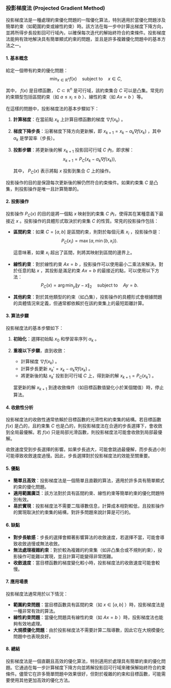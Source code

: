 ### 投影梯度法 (Projected Gradient Method)

投影梯度法是一種處理約束優化問題的一階優化算法，特別適用於當優化問題涉及簡單約束（如範圍約束或線性約束）時。該方法在每一步中計算出梯度下降方向，並將所得步長投影回可行域內，以確保每次迭代的解始終符合約束條件。投影梯度法能夠有效地解決具有簡單顯式約束的問題，並且是許多複雜優化問題中的基本方法之一。

#### 1. **基本概念**

給定一個帶有約束的優化問題：
$$\min_{x \in \mathbb{R}^n} f(x) \quad \text{subject to} \quad x \in C,$$

其中， $`f(x)`$  是目標函數， $`C \subset \mathbb{R}^n`$  是可行域，該約束集合  $`C`$  可以是凸集。常見的約束類型包括區間約束（如  $`a \leq x_i \leq b`$ ）、線性約束（如  $`Ax = b`$ ）等。

在這樣的問題中，投影梯度法的基本步驟如下：

1. **計算梯度**：在當前點  $`x_k`$  上計算目標函數的梯度  $`\nabla f(x_k)`$ 。
2. **梯度下降步長**：沿著梯度下降方向更新解，即  $`x_{k+1} = x_k - \alpha_k \nabla f(x_k)`$ ，其中  $`\alpha_k`$  是學習率（步長）。
3. **投影步驟**：將更新後的解  $`x_{k+1}`$  投影回可行域  $`C`$  內，即求解：
   $$x_{k+1} = P_C(x_k - \alpha_k \nabla f(x_k)),$$

   其中， $`P_C(x)`$  表示將點  $`x`$  投影到集合  $`C`$  上的操作。

投影操作的目的是保證每次更新後的解仍然符合約束條件。如果約束集  $`C`$  是凸集，則投影操作是唯一且計算簡單的。

#### 2. **投影操作**

投影操作  $`P_C(x)`$  的目的是將一個點  $`x`$  映射到約束集  $`C`$  內，使得其在某種意義下最接近  $`x`$ 。投影操作的具體形式取決於約束集  $`C`$  的性質。常見的投影操作包括：

- **區間約束**：如果  $`C = [a, b]`$  是區間約束，則對於每個元素  $`x_i`$ ，投影操作是：
  $$P_C(x_i) = \max(a, \min(b, x_i)).$$

  這意味著，如果  $`x_i`$  超出了區間，則將其映射到區間的邊界上。
  
- **線性約束**：對於線性約束  $`Ax = b`$ ，投影操作可以使用最小二乘法來解決。對於任意的點  $`x`$ ，其投影是滿足約束  $`Ax = b`$  的最接近的點，可以使用以下方法：
  $$P_C(x) = \arg\min_{y} \| y - x \|_2 \quad \text{subject to} \quad Ay = b.$$

  
- **其他約束**：對於其他類型的約束（如凸集），投影操作的具體形式會根據問題的具體情況來定義，但通常都依賴於在該約束集上的最短距離計算。

#### 3. **算法步驟**

投影梯度法的基本步驟如下：

1. **初始化**：選擇初始點  $`x_0`$  和學習率序列  $`\alpha_k`$ 。
2. **重複以下步驟**，直到收斂：
   - 計算梯度  $`\nabla f(x_k)`$ 。
   - 計算步長更新  $`x_k' = x_k - \alpha_k \nabla f(x_k)`$ 。
   - 將更新後的點  $`x_k'`$  投影到可行域  $`C`$  上，得到新的解  $`x_{k+1} = P_C(x_k')`$ 。
   
   當更新的解  $`x_{k+1}`$  到達收斂條件（如目標函數值變化小於某個閾值）時，停止算法。

#### 4. **收斂性分析**

投影梯度法的收斂性通常依賴於目標函數的光滑性和約束集的結構。若目標函數  $`f(x)`$  是凸的，且約束集  $`C`$  也是凸的，則投影梯度法在合適的步長選擇下，會收斂到全局最優解。若  $`f(x)`$  只是局部光滑函數，則投影梯度法可能會收斂到局部最優解。

收斂速度受到步長選擇的影響。如果步長過大，可能會跳過最優解，而步長過小則可能導致收斂速度過慢。因此，步長選擇對於投影梯度法的效能至關重要。

#### 5. **優點**

- **簡單且高效**：投影梯度法是一個簡單且直觀的算法，適用於許多具有簡單顯式約束的優化問題。
- **適用範圍廣泛**：該方法對於具有區間約束、線性約束等簡單約束的優化問題特別有效。
- **易於實現**：投影梯度法不需要二階導數信息，計算成本相對較低，且投影操作的實現取決於約束集的結構，對許多問題來說計算是可行的。

#### 6. **缺點**

- **對步長敏感**：步長的選擇會顯著影響算法的收斂速度，若選擇不當，可能會導致收斂過慢或無法收斂。
- **無法處理複雜約束**：對於較為複雜的約束集（如非凸集合或不規則約束），投影操作可能難以實現，並且計算可能變得非常困難。
- **收斂速度**：當目標函數的梯度變化較小時，投影梯度法的收斂速度可能會較慢。

#### 7. **應用場景**

投影梯度法通常用於以下情況：

- **範圍約束問題**：當目標函數具有區間約束（如  $`x \in [a, b]`$ ）時，投影梯度法是一種非常有效的算法。
- **線性約束問題**：當優化問題具有線性約束（如  $`Ax = b`$ ）時，投影梯度法也能夠有效地處理。
- **大規模優化問題**：由於投影梯度法不需要計算二階導數，因此它在大規模優化問題中也表現良好。

#### 8. **總結**

投影梯度法是一個直觀且高效的優化算法，特別適用於處理具有簡單約束的優化問題。它通過在每一步計算梯度下降方向並將解投影回可行域來確保解始終符合約束條件。儘管它在許多簡單問題中效果很好，但對於複雜的約束和目標函數，可能需要使用其他更加高效的優化方法。